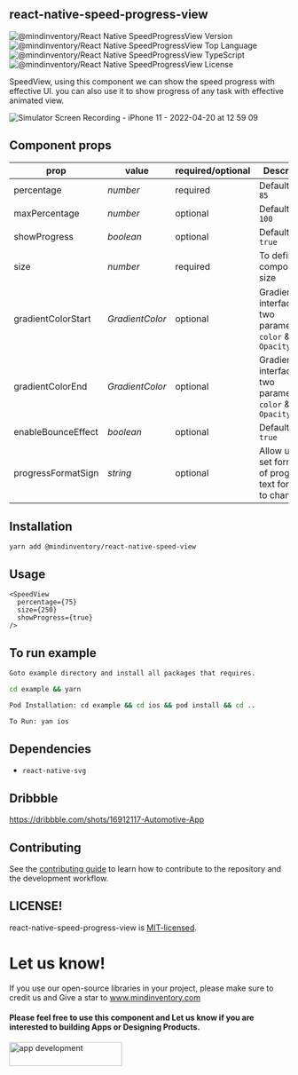 ## react-native-speed-progress-view
![@mindinventory/React Native SpeedProgressView Version](https://flat.badgen.net/npm/v/@mindinventory/react-native-speed-view)
![@mindinventory/React Native SpeedProgressView Top Language](https://img.shields.io/github/languages/top/Mindinventory/react-native-speed-view)
![@mindinventory/React Native SpeedProgressView TypeScript](https://badgen.net/npm/types/tslib)
![@mindinventory/React Native SpeedProgressView License](https://img.shields.io/github/license/mindinventory/react-native-speed-view)

SpeedView, using this component we can show the speed progress with effective UI. you can also use it to show progress of any task with effective animated view.

![Simulator Screen Recording - iPhone 11 - 2022-04-20 at 12 59 09](https://user-images.githubusercontent.com/82019401/164174514-2369be99-a00a-4171-a47d-95b997388bbe.gif)



## Component props
| prop | value  | required/optional | Description
| ------    | ------ | ------ | ------ |
| percentage | _number_ | required | Default value `85` |
| maxPercentage | _number_ | optional | Default value `100` |
| showProgress | _boolean_ | optional | Default value `true` |
| size | _number_ | required | To define component size |
| gradientColorStart | _GradientColor_ | optional | GradientColor interface has two parameter `color` & `Opacity`|
| gradientColorEnd | _GradientColor_ | optional | GradientColor interface has two parameter `color` & `Opacity`|
| enableBounceEffect | _boolean_ | optional | Default value `true` |
| progressFormatSign | _string_ | optional | Allow user to set formate of progress text formate to change. |


## Installation

```
yarn add @mindinventory/react-native-speed-view
```

## Usage

```
<SpeedView
  percentage={75}
  size={250}
  showProgress={true}
/>
```

## To run example

```sh
Goto example directory and install all packages that requires.

cd example && yarn

Pod Installation: cd example && cd ios && pod install && cd ..

To Run: yan ios
```

## Dependencies

- `react-native-svg`


## Dribbble
https://dribbble.com/shots/16912117-Automotive-App


## Contributing

See the [contributing guide](CONTRIBUTING.md) to learn how to contribute to the repository and the development workflow.


## LICENSE!

react-native-speed-progress-view  is [MIT-licensed](https://github.com/Mindinventory/react-native-speed-view/blob/main/LICENSE).


# Let us know!

If you use our open-source libraries in your project, please make sure to credit us and Give a star to www.mindinventory.com

<p><h4>Please feel free to use this component and Let us know if you are interested to building Apps or Designing Products.</h4>
<a href="https://www.mindinventory.com/contact-us.php?utm_source=gthb&utm_medium=repo&utm_campaign=react-native-speed-view" target="__blank">
<img src="https://github.com/Sammindinventory/MindInventory/blob/main/hirebutton.png" width="203" height="43"  alt="app development">
</a>
